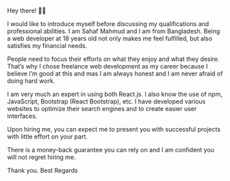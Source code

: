 Hey there! 👋🏻

I would like to introduce myself before discussing my qualifications and professional abilities. I am Sahaf Mahmud and I am from Bangladesh. Being a web developer at 18 years old not only makes me feel fulfilled, but also satisfies my financial needs.

People need to focus their efforts on what they enjoy and what they desire. That’s why I chose freelance web development as my career because I believe I’m good at this and mas I am always honest and I am never afraid of doing hard work.

I am very much an expert in using both React.js. I also know the use of npm, JavaScript, Bootstrap (React Bootstrap), etc. I have developed various websites to optimize their search engines and to create easier user interfaces.

Upon hiring me, you can expect me to present you with successful projects with little effort on your part.

There is a money-back guarantee you can rely on and I am confident you will not regret hiring me.

Thank you.
Best Regards

